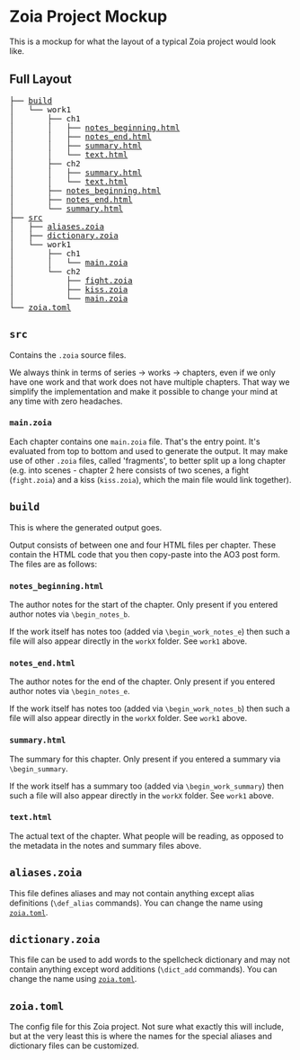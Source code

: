 # Zoia Project Mockup
This is a mockup for what the layout of a typical Zoia project would look like.

## Full Layout
<pre>
├── <a href="#build">build</a>
│   └── work1
│       ├── ch1
│       │   ├── <a href="#notes_beginninghtml">notes_beginning.html</a>
│       │   ├── <a href="#notes_endhtml">notes_end.html</a>
│       │   ├── <a href="#summaryhtml">summary.html</a>
│       │   └── <a href="#texthtml">text.html</a>
│       ├── ch2
│       │   ├── <a href="#summaryhtml">summary.html</a>
│       │   └── <a href="#texthtml">text.html</a>
│       ├── <a href="#notes_beginninghtml">notes_beginning.html</a>
│       ├── <a href="#notes_endhtml">notes_end.html</a>
│       └── <a href="#summaryhtml">summary.html</a>
├── <a href="#src">src</a>
│   ├── <a href="#aliaseszoia">aliases.zoia</a>
│   ├── <a href="#dictionaryzoia">dictionary.zoia</a>
│   └── work1
│       ├── ch1
│       │   └── <a href="#mainzoia">main.zoia</a>
│       └── ch2
│           ├── <a href="#mainzoia">fight.zoia</a>
│           ├── <a href="#mainzoia">kiss.zoia</a>
│           └── <a href="#mainzoia">main.zoia</a>
└── <a href="#zoiatoml">zoia.toml</a>
</pre>

## `src`
Contains the `.zoia` source files.

We always think in terms of series -> works -> chapters, even if we only have
one work and that work does not have multiple chapters. That way we simplify
the implementation and make it possible to change your mind at any time with
zero headaches.

### `main.zoia`
Each chapter contains one `main.zoia` file. That's the entry point. It's
evaluated from top to bottom and used to generate the output. It may make use
of other `.zoia` files, called 'fragments', to better split up a long chapter
(e.g. into scenes - chapter 2 here consists of two scenes, a fight
(`fight.zoia`) and a kiss (`kiss.zoia`), which the main file would link
together).

## `build`
This is where the generated output goes.

Output consists of between one and four HTML files per chapter. These contain
the HTML code that you then copy-paste into the AO3 post form. The files are
as follows:

### `notes_beginning.html`
The author notes for the start of the chapter. Only present if you entered
author notes via `\begin_notes_b`.

If the work itself has notes too (added via `\begin_work_notes_e`) then such
a file will also appear directly in the `workX` folder. See `work1` above.

### `notes_end.html`
The author notes for the end of the chapter. Only present if you entered
author notes via `\begin_notes_e`.

If the work itself has notes too (added via `\begin_work_notes_b`) then such a
file will also appear directly in the `workX` folder. See `work1` above.

### `summary.html`
The summary for this chapter. Only present if you entered a summary via
`\begin_summary`.

If the work itself has a summary too (added via `\begin_work_summary`) then
such a file will also appear directly in the `workX` folder. See `work1` above.

### `text.html`
The actual text of the chapter. What people will be reading, as opposed to the
metadata in the notes and summary files above.

## `aliases.zoia`
This file defines aliases and may not contain anything except alias
definitions (`\def_alias` commands). You can change the name using
[`zoia.toml`](#zoiatoml).

## `dictionary.zoia`
This file can be used to add words to the spellcheck dictionary and may not
contain anything except word additions (`\dict_add` commands). You can change
the name using [`zoia.toml`](#zoiatoml).

## `zoia.toml`
The config file for this Zoia project. Not sure what exactly this will include,
but at the very least this is where the names for the special aliases and dictionary
files can be customized.
